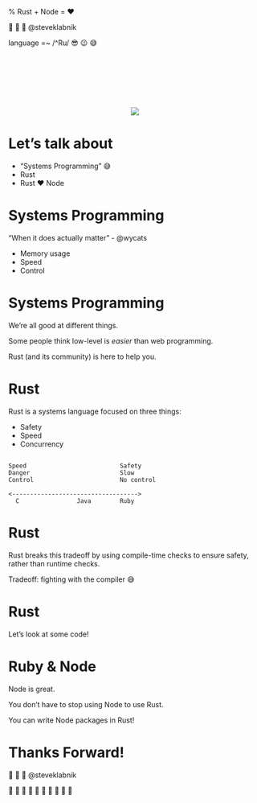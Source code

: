 % Rust + Node = ❤

👋 👋 👋 @steveklabnik

language =~ /\^Ru/ 😎 😉 😅 

<div style="text-align: center; margin-top: 120px">
<img src="http://www.rust-lang.org/logos/rust-logo-256x256-blk.png">
</div>

# Let’s talk about

* “Systems Programming” 😅
* Rust
* Rust ❤ Node

# Systems Programming

“When it does actually matter” - @wycats

- Memory usage
- Speed
- Control

# Systems Programming

We’re all good at different things.

Some people think low-level is _easier_ than
web programming.

Rust (and its community) is here to help you.

# Rust

Rust is a systems language focused on three things:

* Safety
* Speed
* Concurrency

<pre><code>
Speed                          Safety
Danger                         Slow
Control                        No control

<----------------------------------->
  C                Java        Ruby
</code></pre>

# Rust

Rust breaks this tradeoff by using compile-time
checks to ensure safety, rather than runtime checks.

Tradeoff: fighting with the compiler 😅 

# Rust

Let’s look at some code!

# Ruby & Node

Node is great.

You don’t have to stop using Node to use Rust.

You can write Node packages in Rust!

# Thanks Forward!

👋 👋 👋 @steveklabnik

💙 💙 💙 💙 💙 💙 💙 💙 💙 💙

